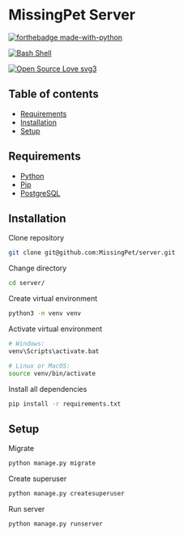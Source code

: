 # MissingPet Server

[![forthebadge made-with-python](http://ForTheBadge.com/images/badges/made-with-python.svg)](https://www.python.org/)

[![Bash Shell](https://badges.frapsoft.com/bash/v1/bash.png?v=103)](https://github.com/ellerbrock/open-source-badges/)

[![Open Source Love svg3](https://badges.frapsoft.com/os/v3/open-source.svg?v=103)](https://github.com/ellerbrock/open-source-badges/) 

<a name=""></a>
## Table of contents

- [Requirements](#requirements)
- [Installation](#installation)
- [Setup](#setup)

<a name="requirements"></a>
## Requirements 
 
- [Python](https://www.python.org/downloads/)
- [Pip](https://pip.pypa.io/en/stable/installing/)
- [PostgreSQL](https://www.postgresql.org/download/)

<a name="installation"></a>
## Installation

Clone repository
```bash
git clone git@github.com:MissingPet/server.git
```
Change directory
```bash
cd server/
```
Create virtual environment
```bash
python3 -m venv venv
```
Activate virtual environment
```bash
# Windows:
venv\Scripts\activate.bat

# Linux or MacOS:
source venv/bin/activate
```
Install all dependencies
```bash
pip install -r requirements.txt
```

<a name="setup"></a>
## Setup

Migrate

```python
python manage.py migrate
```
Create superuser

```python
python manage.py createsuperuser
```
Run server

```python
python manage.py runserver
```
